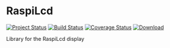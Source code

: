 # RaspiLcd

[![Project Status](https://stillmaintained.com/stefanfreitag/RaspiLcd.png)](https://stillmaintained.com/stefanfreitag/RaspiLcd)
[![Build Status](https://travis-ci.org/stefanfreitag/RaspiLcd.svg?branch=master)](https://travis-ci.org/stefanfreitag/RaspiLcd)
[![Coverage Status](https://coveralls.io/repos/stefanfreitag/RaspiLcd/badge.svg?branch=master&service=github)](https://coveralls.io/github/stefanfreitag/RaspiLcd?branch=master)
[![Download](https://api.bintray.com/packages/stefanfreitag/maven/RaspiLcd/images/download.svg) ](https://bintray.com/stefanfreitag/maven/RaspiLcd/_latestVersion)

Library for the RaspiLcd display
